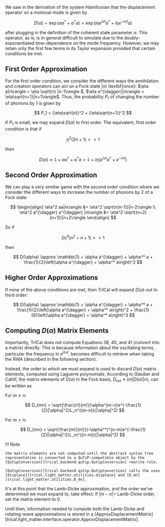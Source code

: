 We saw in the derivation of the system Hamiltonian that the displacement operator on a motional mode is given by

$$
    D(\alpha) = \exp(\alpha a^{\dagger} + \alpha^* a)=\exp\left(i\eta e^{i\nu t}a^{\dagger} + i\eta e^{-i\nu t }a\right)
$$

after plugging in the definition of the coherent state parameter $\alpha$. This operator, as is, is in general difficult to simulate due to the doubly-exponentiated time-dependence on the mode frequency. However, we may retain only the first few terms in its Taylor expansion provided that certain conditions be met.

## First Order Approximation

For the first order condition, we consider the different ways the annihilation and creation operators can act on a Fock state $|n\rangle$ \textbf{once}: $\eta a|n\rangle = \eta \sqrt{n}  |n-1\rangle $, $\eta a^{\dagger}|n\rangle = \eta\sqrt{n+1}|n+1\rangle$. Thus, the probability $P_1$ of changing the number of phonons by 1 is given by

$$
    P_1 = (\eta\sqrt{n})^2 + (\eta\sqrt{n+1})^2
$$

If $P_1$ is small, we may expand $D(\alpha)$ to first order. The equivalent, first order condition is that if

$$
    \eta^2(2n+1) << 1
$$

then

$$
    D(\alpha) \approx \mathbb{1} + \alpha a^{\dagger} + \alpha^* a = \mathbb{1} + i\eta\left(e^{i\nu t} a^{\dagger} + e^{-i\nu t}\right)
$$

## Second Order Approximation

We can play a very similiar game with the second order condition where we consider the different ways to increase the number of phonons by 2 of a Fock state:

$$
    \begin{align}
    \eta^2 aa|n\rangle &= \eta^2 \sqrt{n(n-1)}|n-2\rangle \\
    \eta^2 a^{\dagger} a^{\dagger} |n\rangle &= \eta^2 \sqrt{(n+2)(n+1)}|n+2\rangle
    \end{align}
$$

So if

$$
    2\eta^4(n^2+n+1)<<1
$$

then

$$
    D(\alpha) \approx \mathbb{1} + \alpha a^{\dagger} + \alpha^* a + \frac{1}{2}\left(\alpha a^{\dagger} + \alpha^* a\right)^2
$$

## Higher Order Approximations

If none of the above conditions are met, then TrICal will expand $D(\alpha)$ out to third order:

$$
    D(\alpha) \approx \mathbb{1} + \alpha a^{\dagger} + \alpha^* a + \frac{1}{2}\left(\alpha a^{\dagger} + \alpha^* a\right)^2 + \frac{1}{6}\left(\alpha a^{\dagger} + \alpha^* a\right)^3
$$

## Computing $D(\alpha)$ Matrix Elements

Importantly, TrICal does not compute Equations 38, 40, and 41 (convert into a matrix) directly. This is because information about the oscillating terms, particular the frequency in $e^{\pi \nu t}$, becomes difficult to retrieve when taking the RWA (described in the following section).

Instead, the order to which we must expand is used to discard $D(\alpha)$ matrix elements, computed using Laguerre polynomials. According to Glauber and Cahill, the matrix elements of $D(\alpha)$ in the Fock basis, $D_{mn} \equiv \langle m|D(\alpha)|n\rangle$, can be written as

For $m \geq n$:

$$
     D_{mn} = \sqrt{\frac{n!}{m!}}\alpha^{m-n}e^{-\frac{1}{2}|\alpha|^2}L_n^{(m-n)}(|\alpha|^2)
$$

For $m < n$:

$$
    D_{mn} = \sqrt{\frac{m!}{n!}}(-\alpha^*)^{n-m}e^{-\frac{1}{2}|\alpha|^2}L_m^{(n-m)}(|\alpha|^2)
$$

!!! Note

    the matrix elements are not computed until the abstract syntax tree representation is converted to a QuTiP-compatible object by the [QutipConversion][trical.backend.qutip.QutipConversion] rewrite rule.

    [QutipConversion][trical.backend.qutip.QutipConversion] calls the uses [displace][trical.light_matter.utilities.displace] and [D_mn][trical.light_matter.utilities.D_mn].

It's at this point that the Lamb-Dicke approximation, and the order we've determined we must expand to, take effect: if $|m-n| >$ Lamb-Dicke order, set the matrix element to 0.

Until then, information needed to compute both the Lamb-Dicke and rotating-wave approximations is stored in a [ApproxDisplacementMatrix][trical.light_matter.interface.operator.ApproxDisplacementMatrix].
